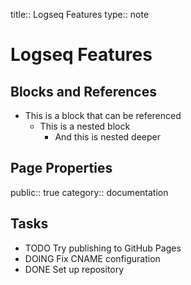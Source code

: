 title:: Logseq Features
type:: note

# Logseq Features

## Blocks and References
- This is a block that can be referenced
  - This is a nested block
    - And this is nested deeper

## Page Properties
public:: true
category:: documentation

## Tasks
- TODO Try publishing to GitHub Pages
- DOING Fix CNAME configuration
- DONE Set up repository
